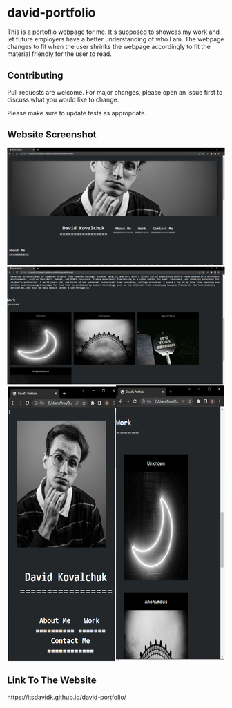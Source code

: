 # david-portfolio
This is a portoflio webpage for me. It's supposed to showcas my work and let future employers have a better understanding of who I am. The webpage changes to fit when the user shrinks the webpage accordingly to fit the material friendly for the user to read. 

## Contributing
Pull requests are welcome. For major changes, please open an issue first to discuss what you would like to change.

Please make sure to update tests as appropriate.

## Website Screenshot
<img src="./assets/images/Screenshot1.png">
<img src="./assets/images/Screenshot2.png">
<img src="./assets/images/Screenshot3.png">

## Link To The Website
https://itsdavidk.github.io/david-portfolio/
